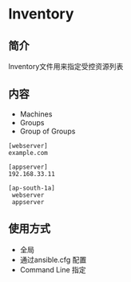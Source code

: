 # Inventory

## 简介

Inventory文件用来指定受控资源列表

## 内容
   * Machines
   * Groups
   * Group of Groups

```
[webserver]
example.com

[appserver]
192.168.33.11

[ap-south-1a]
 webserver
 appserver

```

## 使用方式
* 全局
* 通过ansible.cfg 配置
* Command Line 指定
